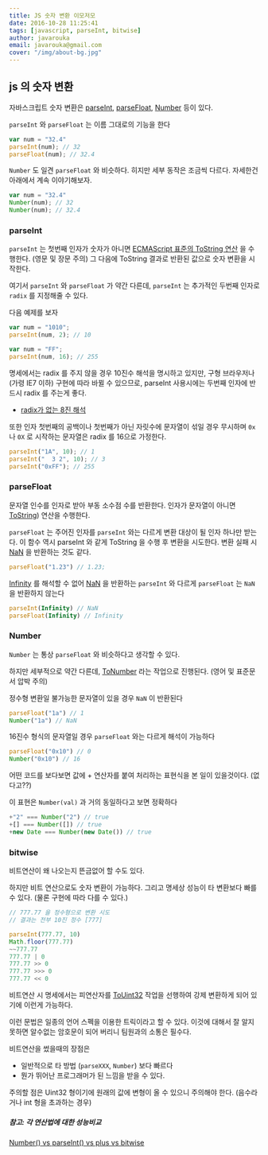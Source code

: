 ```yaml
---
title: JS 숫자 변환 이모저모
date: 2016-10-28 11:25:41
tags: [javascript, parseInt, bitwise]
author: javarouka
email: javarouka@gmail.com
cover: "/img/about-bg.jpg"
---
```


## js 의 숫자 변환

자바스크립트 숫자 변환은 [parseInt](https://developer.mozilla.org/ko/docs/Web/JavaScript/Reference/Global_Objects/parseInt), [parseFloat](https://developer.mozilla.org/ko/docs/Web/JavaScript/Reference/Global_Objects/parseFloat), [Number](https://developer.mozilla.org/ko/docs/Web/JavaScript/Reference/Global_Objects/Number) 등이 있다.

`parseInt` 와 `parseFloat` 는 이름 그대로의 기능을 한다

```javascript
var num = "32.4" 
parseInt(num); // 32
parseFloat(num); // 32.4
```

`Number` 도 일견 `parseFloat` 와 비슷하다. 히지만 세부 동작은 조금씩 다르다. 자세한건 아래에서 계속 이야기해보자.

```javascript
var num = "32.4" 
Number(num); // 32
Number(num); // 32.4
```

### parseInt

`parseInt` 는 첫번째 인자가 숫자가 아니면 [ECMAScript 표준의 ToString 연산](http://www.ecma-international.org/ecma-262/6.0/#sec-tostring) 을 수행한다. (영문 및 장문 주의)
그 다음에 ToString 결과로 반환된 값으로 숫자 변환을 시작한다.

여기서 `parseInt` 와 `parseFloat` 가 약간 다른데, `parseInt` 는 추가적인 두번째 인자로 `radix` 를 지정해줄 수 있다.

다음 예제를 보자

```javascript
var num = "1010";
parseInt(num, 2); // 10

var num = "FF";
parseInt(num, 16); // 255
```

명세에서는 radix 를 주지 않을 경우 10진수 해석을 명시하고 있지만, 구형 브라우저나 (가령 IE7 이하) 구현에 따라 바뀔 수 있으므로, parseInt 사용시에는 두번째 인자에 반드시 radix 를 주는게 좋다.

- [radix가 없는 8진 해석](https://developer.mozilla.org/ko/docs/Web/JavaScript/Reference/Global_Objects/parseInt#radix가_없는_8진_해석)

또한 인자 첫번째의 공백이나 첫번째가 아닌 자릿수에 문자열이 섞일 경우 무시하며 `0x` 나 `0X` 로 시작하는 문자열은 radix 를 16으로 가정한다.

```javascript
parseInt("1A", 10); // 1
parseInt("  3 2", 10); // 3
parseInt("0xFF"); // 255
```

### parseFloat

문자열 인수를 인자로 받아 부동 소수점 수를 반환한다. 인자가 문자열이 아니면 [ToString](http://www.ecma-international.org/ecma-262/6.0/#sec-tostring)) 연산을 수행한다.

`parseFloat` 는 주어진 인자를 `parseInt` 와는 다르게 변환 대상이 될 인자 하나만 받는다. 이 함수 역시 parseInt 와 같게 ToString 을 수행 후 변환을 시도한다. 변환 실패 시 [NaN](https://developer.mozilla.org/en-US/docs/Web/JavaScript/Reference/Global_Objects/NaN) 을 반환하는 것도 같다.

```javascript
parseFloat("1.23") // 1.23;
```

[Infinity](https://developer.mozilla.org/ko/docs/Web/JavaScript/Reference/Global_Objects/Infinity) 를 해석할 수 없어 [NaN](https://developer.mozilla.org/ko/docs/Web/JavaScript/Reference/Global_Objects/NaN) 을 반환하는 `parseInt` 와 다르게 `parseFloat` 는 `NaN` 을 반환하지 않는다

```javascript
parseInt(Infinity) // NaN
parseFloat(Infinity) // Infinity
```

### Number

`Number` 는 통상 `parseFloat` 와 비슷하다고 생각할 수 있다.

하지만 세부적으로 약간 다른데, [ToNumber](http://www.ecma-international.org/ecma-262/6.0/#sec-tonumber) 라는 작업으로 진행된다. (영어 및 표준문서 압박 주의)

정수형 변환일 불가능한 문자열이 있을 경우 `NaN` 이 반환된다

```javascript
parseFloat("1a") // 1 
Number("1a") // NaN 
```

16진수 형식의 문자열일 경우 `parseFloat` 와는 다르게 해석이 가능하다

```javascript
parseFloat("0x10") // 0 
Number("0x10") // 16
```

어떤 코드를 보다보면 값에 + 연산자를 붙여 처리하는 표현식을 본 일이 있을것이다. (없다고??)

이 표현은 `Number(val)` 과 거의 동일하다고 보면 정확하다

```javascript
+"2" === Number("2") // true
+[] === Number([]) // true
+new Date === Number(new Date()) // true
```

### bitwise

비트연산이 왜 나오는지 뜬금없어 할 수도 있다.

하지만 비트 연산으로도 숫자 변환이 가능하다. 그리고 명세상 성능이 타 변환보다 빠를 수 있다. (물론 구현에 따라 다를 수 있다.)

```javascript
// 777.77 을 정수형으로 변환 시도
// 결과는 전부 10진 정수 [777]

parseInt(777.77, 10)
Math.floor(777.77)
~~777.77
777.77 | 0
777.77 >> 0
777.77 >>> 0
777.77 << 0

```

비트연산 시 명세에서는 피연산자를 [ToUint32](http://www.ecma-international.org/ecma-262/6.0/#sec-touint32) 작업을 선행하여 강제 변환하게 되어 있기에 이런게 가능하다.

이런 문법은 일종의 언어 스펙을 이용한 트릭이라고 할 수 있다. 이것에 대해서 잘 알지 못하면 알수없는 암호문이 되어 버리니 팀원과의 소통은 필수다.

비트연산을 썼을때의 장점은

- 일반적으로 타 방법 (`parseXXX`, `Number`) 보다 빠르다
- 뭔가 뛰어난 프로그래머가 된 느낌을 받을 수 있다.

주의할 점은 Uint32 형이기에 원래의 값에 변형이 올 수 있으니 주의해야 한다. (음수라거나 int 형을 초과하는 경우)

##### 참고: 각 연산법에 대한 성능비교

[Number() vs parseInt() vs plus vs bitwise](https://jsperf.com/number-vs-parseint-vs-plus/3)